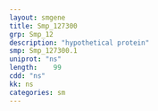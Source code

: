 ```yaml
---
layout: smgene
title: Smp_127300
grp: Smp_12
description: "hypothetical protein"
smp: Smp_127300.1
uniprot: "ns"
length:    99
cdd: "ns"
kk: ns
categories: sm
---
```

